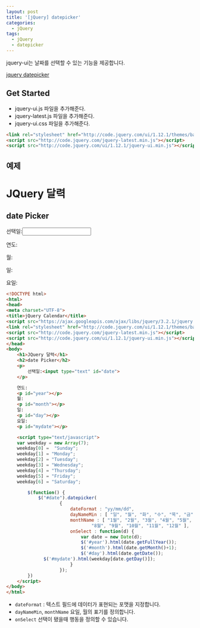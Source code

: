 ```yaml
---
layout: post
title: '[jQuery] datepicker'
categories:
  - jQuery
tags:
  - jQuery
  - datepicker
---
```


jquery-ui는 날짜를 선택할 수 있는 기능을 제공합니다.

[jquery datepicker](https://jqueryui.com/datepicker/)

## Get Started

- jquery-ui.js 파일을 추가해준다.
- jquery-latest.js 파일을 추가해준다.
- jquery-ui.css 파일을 추가해준다.



```html
<link rel="stylesheet" href="http://code.jquery.com/ui/1.12.1/themes/base/jquery-ui.css" type="text/css" />
<script src="http://code.jquery.com/jquery-latest.min.js"></script>
<script src="http://code.jquery.com/ui/1.12.1/jquery-ui.min.js"></script>
```

## 예제


<div class="example">
  <h1>JQuery 달력</h1>
  <h2>date Picker</h2>
  <p>
    선택일:<input type="text" id="date">
  </p>

  연도:
  <p id="myyear"></p>
  월:
  <p id="mymonth"></p>
  일:
  <p id="myday"></p>
  요일:
  <p id="mydate"></p>

  <script type="text/javascript">
  var weekday = new Array(7);
  weekday[0] =  "Sunday";
  weekday[1] = "Monday";
  weekday[2] = "Tuesday";
  weekday[3] = "Wednesday";
  weekday[4] = "Thursday";
  weekday[5] = "Friday";
  weekday[6] = "Saturday";

    $(function() {
      $("#date").datepicker(
          {
            dateFormat : "yy/mm/dd",
            dayNameMin : [ "일", "월", "화", "수", "목", "금", "토" ],
            monthName : [ "1월", "2월", "3월", "4월", "5월", "6월", "7월",
                "8월", "9월", "10월", "11월", "12월" ],
            onSelect : function(d) {
              var date = new Date(d);
              $('#mymyyear').html(date.getFullYear());
              $('#mymonth').html(date.getMonth()+1);
              $('#myday').html(date.getDate());
              $('#mydate').html(weekday[date.getDay()]);
            }
          });
    })
  </script>
</div>

```html
<!DOCTYPE html>
<html>
<head>
<meta charset="UTF-8">
<title>jQuery Calendar</title>
<script	src="https://ajax.googleapis.com/ajax/libs/jquery/3.2.1/jquery.min.js"></script>
<link rel="stylesheet" href="http://code.jquery.com/ui/1.12.1/themes/base/jquery-ui.css" type="text/css" />
<script src="http://code.jquery.com/jquery-latest.min.js"></script>
<script src="http://code.jquery.com/ui/1.12.1/jquery-ui.min.js"></script>
</head>
<body>
	<h1>JQuery 달력</h1>
	<h2>date Picker</h2>
	<p>
		선택일:<input type="text" id="date">
	</p>

	연도:
	<p id="year"></p>
	월:
	<p id="month"></p>
	일:
	<p id="day"></p>
	요일:
	<p id="mydate"></p>

	<script type="text/javascript">
    var weekday = new Array(7);
    weekday[0] =  "Sunday";
    weekday[1] = "Monday";
    weekday[2] = "Tuesday";
    weekday[3] = "Wednesday";
    weekday[4] = "Thursday";
    weekday[5] = "Friday";
    weekday[6] = "Saturday";

		$(function() {
			$("#date").datepicker(
					{
						dateFormat : "yy/mm/dd",
						dayNameMin : [ "일", "월", "화", "수", "목", "금", "토" ],
						monthName : [ "1월", "2월", "3월", "4월", "5월", "6월", "7월",
								"8월", "9월", "10월", "11월", "12월" ],
						onSelect : function(d) {
							var date = new Date(d);
							$('#year').html(date.getFullYear());
							$('#month').html(date.getMonth()+1);
							$('#day').html(date.getDate());
              $('#mydate').html(weekday[date.getDay()]);
						}
					});
		})
	</script>
</body>
</html>
```

- ```dateFormat``` : 텍스트 필드에 데이터가 표현되는 포맷을 지정합니다.
- ```dayNameMin```, ```monthName``` 요일, 월의 표기를 정의합니다.
- ```onSelect``` 선택이 됐을때 행동을 정의할 수 있습니다.
